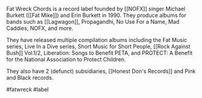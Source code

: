 Fat Wreck Chords is a record label founded by [[NOFX]] singer Michael Burkett ([[Fat Mike]]) and Erin Burkett in 1990. They produce albums for bands such as [[Lagwagon]], Propagandhi, No Use For a Name, Mad Caddies, NOFX, and more.

They have released multiple compilation albums including the Fat Music series, Live In a Dive series, Short Music for Short People, [[Rock Against Bush]] Vol.1/2, Liberation: Songs to Benefit PETA, and PROTECT: A Benefit for the National Association to Protect Children.

They also have 2 (defunct) subsidiaries, [[Honest Don's Records]] and Pink and Black records.

#fatwreck #label